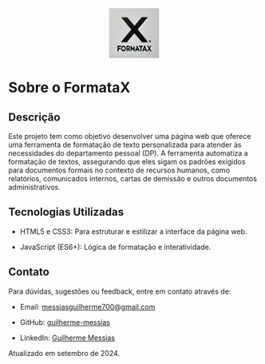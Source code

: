 <div align="center">
  <img src="/img/formataX-logo.png" alt='Logo do Projeto FormataX' width="100" height="100">
</div>

# Sobre o FormataX

## Descrição

Este projeto tem como objetivo desenvolver uma página web que oferece uma ferramenta de formatação de texto personalizada para atender às necessidades do departamento pessoal (DP). A ferramenta automatiza a formatação de textos, assegurando que eles sigam os padrões exigidos para documentos formais no contexto de recursos humanos, como relatórios, comunicados internos, cartas de demissão e outros documentos administrativos.

## Tecnologias Utilizadas

- HTML5 e CSS3: Para estruturar e estilizar a interface da página web.

- JavaScript (ES6+): Lógica de formatação e interatividade.

## Contato

Para dúvidas, sugestões ou feedback, entre em contato através de:

- Email: [messiasguilherme700@gmail.com](mailto:messiasguilherme700@gmail.com)

- GitHub: [guilherme-messias](https://github.com/guilherme-messias)

- LinkedIn: [Guilherme Messias](https://www.linkedin.com/in/guilhermemessiasdev/)

Atualizado em setembro de 2024.
